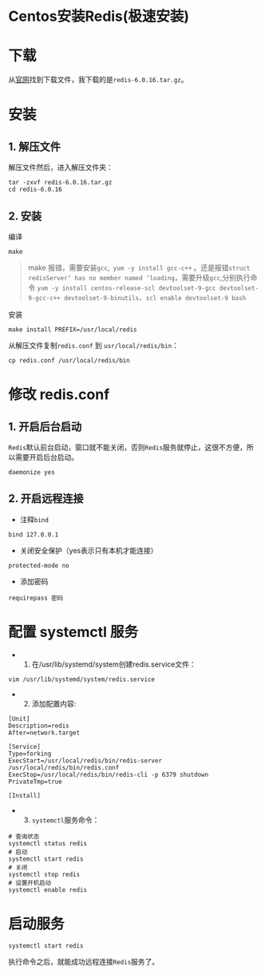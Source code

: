 # Centos安装Redis(极速安装)

# 下载
从[官网](https://redis.io/download/#redis-downloads)找到下载文件，我下载的是`redis-6.0.16.tar.gz`。 

# 安装

## 1. 解压文件

解压文件然后，进入解压文件夹：
```
tar -zxvf redis-6.0.16.tar.gz
cd redis-6.0.16
```

## 2. 安装

编译
```
make
```
> make 报错，需要安装`gcc`,` yum -y install gcc-c++` 。还是报错`struct redisServer‘ has no member named ‘loading`，需要升级`gcc`,分别执行命令 `yum -y install centos-release-scl devtoolset-9-gcc devtoolset-9-gcc-c++ devtoolset-9-binutils`、`scl enable devtoolset-9 bash`

安装

```
make install PREFIX=/usr/local/redis
```

从解压文件复制`redis.conf` 到 `usr/local/redis/bin`：
```
cp redis.conf /usr/local/redis/bin
```

# 修改 redis.conf

## 1. 开启后台启动

`Redis`默认前台启动，窗口就不能关闭，否则`Redis`服务就停止，这很不方便，所以需要开启后台启动。
```
daemonize yes
```

## 2. 开启远程连接

* 注释`bind`
```
bind 127.0.0.1
```

* 关闭安全保护（yes表示只有本机才能连接）
```
protected-mode no
```

* 添加密码
```
requirepass 密码
```

# 配置 systemctl 服务

* 1. 在/usr/lib/systemd/system创建redis.service文件：
```
vim /usr/lib/systemd/system/redis.service
```

* 2. 添加配置内容:

```
[Unit]
Description=redis
After=network.target

[Service]
Type=forking
ExecStart=/usr/local/redis/bin/redis-server /usr/local/redis/bin/redis.conf
ExecStop=/usr/local/redis/bin/redis-cli -p 6379 shutdown
PrivateTmp=true

[Install]
```

* 3. `systemctl`服务命令：

```
# 查询状态
systemctl status redis
# 启动
systemctl start redis
# 关闭
systemctl stop redis
# 设置开机启动
systemctl enable redis
```

# 启动服务

```
systemctl start redis
```

执行命令之后，就能成功远程连接`Redis`服务了。
